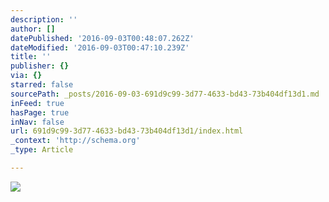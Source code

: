 ```yaml
---
description: ''
author: []
datePublished: '2016-09-03T00:48:07.262Z'
dateModified: '2016-09-03T00:47:10.239Z'
title: ''
publisher: {}
via: {}
starred: false
sourcePath: _posts/2016-09-03-691d9c99-3d77-4633-bd43-73b404df13d1.md
inFeed: true
hasPage: true
inNav: false
url: 691d9c99-3d77-4633-bd43-73b404df13d1/index.html
_context: 'http://schema.org'
_type: Article

---
```

![](https://the-grid-user-content.s3-us-west-2.amazonaws.com/f5a56ac9-8db7-467f-83e6-8cc7ffc65b49.jpg)